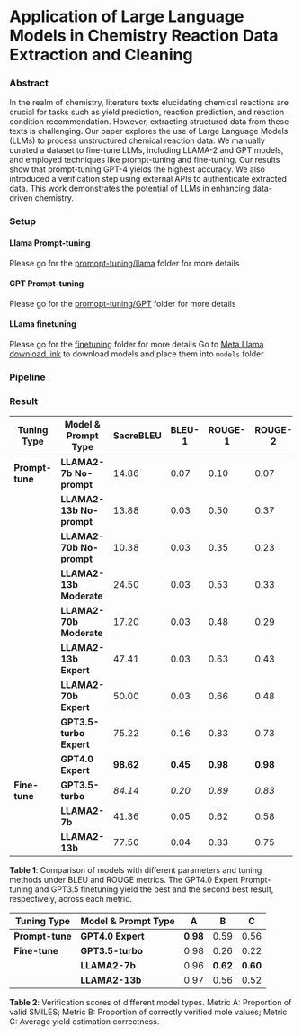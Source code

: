 # Application of Large Language Models in Chemistry Reaction Data Extraction and Cleaning
### Abstract
In the realm of chemistry, literature texts elucidating chemical reactions are crucial for tasks such as yield prediction, reaction prediction, and reaction condition recommendation. However, extracting structured data from these texts is challenging. Our paper explores the use of Large Language Models (LLMs) to process unstructured chemical reaction data. We manually curated a dataset to fine-tune LLMs, including LLAMA-2 and GPT models, and employed techniques like prompt-tuning and fine-tuning. Our results show that prompt-tuning GPT-4 yields the highest accuracy. We also introduced a verification step using external APIs to authenticate extracted data. This work demonstrates the potential of LLMs in enhancing data-driven chemistry.
### Setup
#### Llama Prompt-tuning
Please go for the [promopt-tuning/llama](https://github.com/joker-bruce/LLM_Extraction_Chem/tree/main/prompt_tuning/llama) folder for more details
#### GPT Prompt-tuning
Please go for the [promopt-tuning/GPT](https://github.com/joker-bruce/LLM_Extraction_Chem/tree/main/prompt_tuning/GPT) folder for more details
#### LLama finetuning
Please go for the [finetuning](https://github.com/joker-bruce/LLM_Extraction_Chem/tree/main/finetuning) folder for more details
Go to [Meta Llama download link](https://llama.meta.com/llama-downloads/) to download models and place them into `models` folder

### Pipeline

### Result
| **Tuning Type** | **Model & Prompt Type** | **SacreBLEU** | **BLEU-1** | **ROUGE-1** | **ROUGE-2** | **ROUGE-L** |
|-----------------|-------------------------|---------------|------------|-------------|-------------|-------------|
| **Prompt-tune** | **LLAMA2-7b No-prompt**  | 14.86         | 0.07       | 0.10        | 0.07        | 0.09        |
|                 | **LLAMA2-13b No-prompt** | 13.88         | 0.03       | 0.50        | 0.37        | 0.40        |
|                 | **LLAMA2-70b No-prompt** | 10.38         | 0.03       | 0.35        | 0.23        | 0.26        |
|                 | **LLAMA2-13b Moderate**  | 24.50         | 0.03       | 0.53        | 0.33        | 0.43        |
|                 | **LLAMA2-70b Moderate**  | 17.20         | 0.03       | 0.48        | 0.29        | 0.41        |
|                 | **LLAMA2-13b Expert**    | 47.41         | 0.03       | 0.63        | 0.43        | 0.55        |
|                 | **LLAMA2-70b Expert**    | 50.00         | 0.03       | 0.66        | 0.48        | 0.59        |
|                 | **GPT3.5-turbo Expert**  | 75.22         | 0.16       | 0.83        | 0.73        | 0.74        |
|                 | **GPT4.0 Expert**        | **98.62**     | **0.45**   | **0.98**    | **0.98**    | **0.98**    |
| **Fine-tune**   | **GPT3.5-turbo**         | _84.14_       | _0.20_     | _0.89_      | _0.83_      | _0.85_      |
|                 | **LLAMA2-7b**            | 41.36         | 0.05       | 0.62        | 0.58        | 0.58        |
|                 | **LLAMA2-13b**           | 77.50         | 0.04       | 0.83        | 0.75        | 0.77        |

**Table 1**: Comparison of models with different parameters and tuning methods under BLEU and ROUGE metrics. The GPT4.0 Expert Prompt-tuning and GPT3.5 finetuning yield the best and the second best result, respectively, across each metric.


| **Tuning Type** | **Model & Prompt Type** | **A** | **B** | **C** |
|-----------------|-------------------------|-------|-------|-------|
| **Prompt-tune** | **GPT4.0 Expert**       | **0.98** | 0.59  | 0.56  |
| **Fine-tune**   | **GPT3.5-turbo**        | 0.98  | 0.26  | 0.22  |
|                 | **LLAMA2-7b**           | 0.96  | **0.62** | **0.60** |
|                 | **LLAMA2-13b**          | 0.97  | 0.56  | 0.52  |

**Table 2**: Verification scores of different model types. Metric A: Proportion of valid SMILES; Metric B: Proportion of correctly verified mole values; Metric C: Average yield estimation correctness.
###

